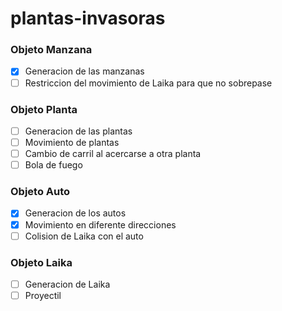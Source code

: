 # plantas-invasoras
### Objeto Manzana
- [x] Generacion de las manzanas
- [ ] Restriccion del movimiento de Laika para que no sobrepase
### Objeto Planta
- [ ] Generacion de las plantas
- [ ] Movimiento de plantas
- [ ] Cambio de carril al acercarse a otra planta
- [ ] Bola de fuego
### Objeto Auto
- [x] Generacion de los autos
- [x] Movimiento en diferente direcciones
- [ ] Colision de Laika con el auto
### Objeto Laika
- [ ] Generacion de Laika
- [ ] Proyectil